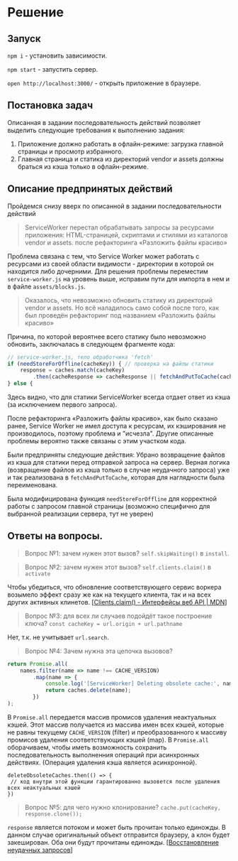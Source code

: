 # Решение

## Запуск

`npm i` - установить зависимости.

`npm start` - запустить сервер.

`open http://localhost:3000/` - открыть приложение в браузере.

## Постановка задач
Описанная в задании последовательность действий позволяет выделить
следующие требования к выполнению задания:

1. Приложение должно работать в офлайн-режиме: загрузка главной страницы и просмотр избранного.
2. Главная страница и статика из директорий vendor и assets должны браться из кэша только в офлайн-режиме.

## Описание предпринятых действий
Пройдемся снизу вверх по описанной в задании последовательности действий

> ServiceWorker перестал обрабатывать запросы за ресурсами приложения:
HTML-страницей, скриптами и стилями из каталогов vendor и assets. после рефакторинга «Разложить файлы красиво»

Проблема связана с тем, что Service Worker может работать с ресурсами
из своей области видимости - директории в которой он находится либо дочерними.
Для решения проблемы переместим `service-worker.js` на уровень выше,
исправим пути для импорта в нем и в файле `assets/blocks.js`.

>Оказалось, что невозможно обновить статику из директорий vendor и assets.
Но всё наладилось само собой после того, как был проведён рефакторинг под названием «Разложить файлы красиво»

Причина, по которой вероятнее всего статику было невозможно обновить, заключалась в следующем фрагменте кода:

```javascript
// service-worker.js, тело обработчика 'fetch'
if (needStoreForOffline(cacheKey)) { // проверка на файлы статики
    response = caches.match(cacheKey)
        .then(cacheResponse => cacheResponse || fetchAndPutToCache(cacheKey, event.request));
} else {
```
Здесь видно, что для статики ServiceWorker всегда отдает ответ из кэша (за исключением первого запроса).

После рефакторинга «Разложить файлы красиво», как было сказано ранее, Service Worker не имел доступа к ресурсам,
их кэширования не производилось, поэтому проблема и "исчезла". Другие описанные проблемы вероятно также связаны с этим участком кода.

Были предприняты следующие действия:
Убрано возвращение файлов из кэша для статики перед отправкой запроса на сервер.
Верная логика (возвращение файлов из кэша только в случае неудачного запроса) уже и так
реализована в `fetchAndPutToCache`, которая для наглядности была переименована.

Была модифицирована функция `needStoreForOffline` для
корректной работы с запросом главной страницы (возможно специфично для выбранной реализации сервера, тут не уверен)

## Ответы на вопросы.
> Вопрос №1: зачем нужен этот вызов? `self.skipWaiting()` в `install`.

> Вопрос №2: зачем нужен этот вызов? `self.clients.claim()` в `activate`

Чтобы убедиться, что обновление соответствующего сервис воркера возымело эффект сразу же как на текущего клиента, так и на всех других активных клинетов.
[[Clients.claim() - Интерфейсы веб API | MDN](https://developer.mozilla.org/ru/docs/Web/API/Clients/claim)]

> Вопрос №3: для всех ли случаев подойдёт такое построение ключа? `const cacheKey = url.origin + url.pathname`

Нет, т.к. не учитывает `url.search`.

> Вопрос №4: Зачем нужна эта цепочка вызовов?
```javascript
return Promise.all(
    names.filter(name => name !== CACHE_VERSION)
        .map(name => {
            console.log('[ServiceWorker] Deleting obsolete cache:', name);
            return caches.delete(name);
        })
);
```

В `Promise.all` передается массив промисов удаления неактуальных кэшей.
Этот массив получается из массива имен всех кэшей, которые не равны текущему `CACHE_VERSION` (filter)
и преобразованного к массиву промисов удаления соответствующих кэшей (map).
В `Promise.all` оборачиваем, чтобы иметь возможность сохранить последовательность
выполненния операций при асинхронных действиях. (Операция удаления кэша является асинхронной).
```
deleteObsoleteCaches.then(() => {
 // код внутри этой функции гарантированно вызовется после удаления всех неактуальных кэшей
})
```

> Вопрос №5: для чего нужно клонирование? `cache.put(cacheKey, response.clone());`

`response` является потоком и может быть прочитан только единожды.
В данном случае оригинальный объект отправится браузеру, а клон будет закеширован.
Оба они будут прочитаны единожды. [[Восстановление неудачных запросов](https://developer.mozilla.org/ru/docs/Web/API/Service_Worker_API/Using_Service_Workers)]
